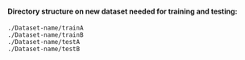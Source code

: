 #### Directory structure on new dataset needed for training and testing:

```
./Dataset-name/trainA
./Dataset-name/trainB
./Dataset-name/testA
./Dataset-name/testB
```
